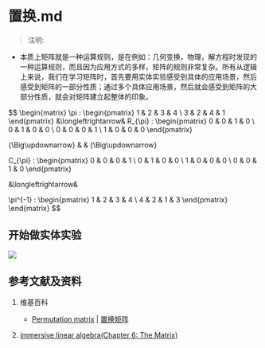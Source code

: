 # 置换.md

> 注明:
>  
- 本质上矩阵就是一种运算规则，是在例如：几何变换，物理，解方程时发现的一种运算规则，而且因为应用方式的多样，矩阵的规则非常复杂。所有从逻辑上来说，我们在学习矩阵时，首先要用实体实验感受到具体的应用场景，然后感受到矩阵的一部分性质；通过多个具体应用场景，然后就会感受到矩阵的大部分性质，就会对矩阵建立起整体的印象。

$$
\begin{matrix}
\pi :
\begin{pmatrix}
	1 & 2 & 3 & 4 \\
	3 & 2 & 4 & 1
\end{pmatrix}
&\longleftrightarrow&
R_{\pi} :
\begin{pmatrix}
	0 & 0 & 1 & 0 \\
	0 & 1 & 0 & 0 \\
	0 & 0 & 0 & 1 \\
	1 & 0 & 0 & 0
\end{pmatrix}

{\Big\updownarrow} & & {\Big\updownarrow}

C_{\pi} :
\begin{pmatrix}
	0 & 0 & 0 & 1 \\
	0 & 1 & 0 & 0 \\
	1 & 0 & 0 & 0 \\
	0 & 0 & 1 & 0
\end{pmatrix}

&\longleftrightarrow&

\pi^{-1} :
\begin{pmatrix}
	1 & 2 & 3 & 4 \\
	4 & 2 & 1 & 3
\end{pmatrix}
\end{matrix}
$$



## 开始做实体实验

![](/images/线性代数/矩阵/变换矩阵/置换/1a1.jpg)

## 参考文献及资料

1. 维基百科

	- [Permutation matrix](https://en.wikipedia.org/wiki/Permutation_matrix) | [置换矩阵](https://zh.wikipedia.org/wiki/置换矩阵) 

2. [immersive linear algebra(Chapter 6: The Matrix)](http://immersivemath.com/ila/ch06_matrices/ch06.html)